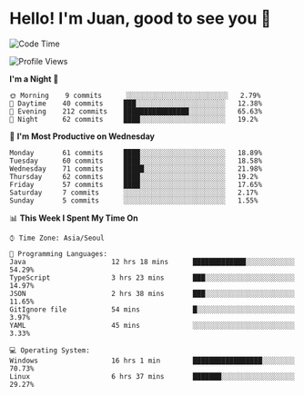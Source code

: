 # Hello! I'm Juan, good to see you 👋

<!--
**Y-k-Y/Y-k-Y** is a ✨ _special_ ✨ repository because its `README.md` (this file) appears on your GitHub profile.

Here are some ideas to get you started:

- 🔭 I’m currently working on ...
- 🌱 I’m currently learning ...
- 👯 I’m looking to collaborate on ...
- 🤔 I’m looking for help with ...
- 💬 Ask me about ...
- 📫 How to reach me: ...
- 😄 Pronouns: ...
- ⚡ Fun fact: ...
-->
<!--
![Profile views](https://gpvc.arturio.dev/Y-k-Y)

[![Omid Nikrah StackOverflow](https://github-readme-stackoverflow.vercel.app/?userID=9517076)](https://stackoverflow.com/users/9517076/i-have-10-fingers)
-->

<!--START_SECTION:waka-->
![Code Time](http://img.shields.io/badge/Code%20Time-40%20hrs%2056%20mins-blue)

![Profile Views](http://img.shields.io/badge/Profile%20Views-0-blue)

**I'm a Night 🦉** 

```text
🌞 Morning    9 commits      ░░░░░░░░░░░░░░░░░░░░░░░░░   2.79% 
🌆 Daytime    40 commits     ███░░░░░░░░░░░░░░░░░░░░░░   12.38% 
🌃 Evening    212 commits    ████████████████░░░░░░░░░   65.63% 
🌙 Night      62 commits     ████░░░░░░░░░░░░░░░░░░░░░   19.2%

```
📅 **I'm Most Productive on Wednesday** 

```text
Monday       61 commits     ████░░░░░░░░░░░░░░░░░░░░░   18.89% 
Tuesday      60 commits     ████░░░░░░░░░░░░░░░░░░░░░   18.58% 
Wednesday    71 commits     █████░░░░░░░░░░░░░░░░░░░░   21.98% 
Thursday     62 commits     ████░░░░░░░░░░░░░░░░░░░░░   19.2% 
Friday       57 commits     ████░░░░░░░░░░░░░░░░░░░░░   17.65% 
Saturday     7 commits      ░░░░░░░░░░░░░░░░░░░░░░░░░   2.17% 
Sunday       5 commits      ░░░░░░░░░░░░░░░░░░░░░░░░░   1.55%

```


📊 **This Week I Spent My Time On** 

```text
⌚︎ Time Zone: Asia/Seoul

💬 Programming Languages: 
Java                     12 hrs 18 mins      █████████████░░░░░░░░░░░░   54.29% 
TypeScript               3 hrs 23 mins       ███░░░░░░░░░░░░░░░░░░░░░░   14.97% 
JSON                     2 hrs 38 mins       ███░░░░░░░░░░░░░░░░░░░░░░   11.65% 
GitIgnore file           54 mins             █░░░░░░░░░░░░░░░░░░░░░░░░   3.97% 
YAML                     45 mins             ░░░░░░░░░░░░░░░░░░░░░░░░░   3.33%

💻 Operating System: 
Windows                  16 hrs 1 min        █████████████████░░░░░░░░   70.73% 
Linux                    6 hrs 37 mins       ███████░░░░░░░░░░░░░░░░░░   29.27%

```


<!--END_SECTION:waka-->
